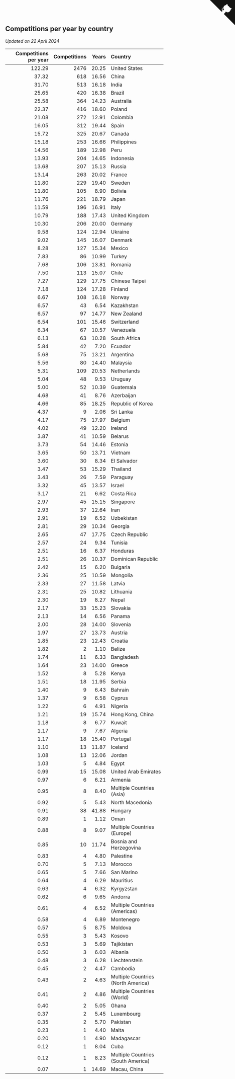 ## Competitions per year by country

*Updated on 22 April 2024*

| Competitions per year | Competitions | Years | Country |
| ---: | ---: | ---: | :--- |
| 122.29 | 2476 | 20.25 | United States |
| 37.32 | 618 | 16.56 | China |
| 31.70 | 513 | 16.18 | India |
| 25.65 | 420 | 16.38 | Brazil |
| 25.58 | 364 | 14.23 | Australia |
| 22.37 | 416 | 18.60 | Poland |
| 21.08 | 272 | 12.91 | Colombia |
| 16.05 | 312 | 19.44 | Spain |
| 15.72 | 325 | 20.67 | Canada |
| 15.18 | 253 | 16.66 | Philippines |
| 14.56 | 189 | 12.98 | Peru |
| 13.93 | 204 | 14.65 | Indonesia |
| 13.68 | 207 | 15.13 | Russia |
| 13.14 | 263 | 20.02 | France |
| 11.80 | 229 | 19.40 | Sweden |
| 11.80 | 105 | 8.90 | Bolivia |
| 11.76 | 221 | 18.79 | Japan |
| 11.59 | 196 | 16.91 | Italy |
| 10.79 | 188 | 17.43 | United Kingdom |
| 10.30 | 206 | 20.00 | Germany |
| 9.58 | 124 | 12.94 | Ukraine |
| 9.02 | 145 | 16.07 | Denmark |
| 8.28 | 127 | 15.34 | Mexico |
| 7.83 | 86 | 10.99 | Turkey |
| 7.68 | 106 | 13.81 | Romania |
| 7.50 | 113 | 15.07 | Chile |
| 7.27 | 129 | 17.75 | Chinese Taipei |
| 7.18 | 124 | 17.28 | Finland |
| 6.67 | 108 | 16.18 | Norway |
| 6.57 | 43 | 6.54 | Kazakhstan |
| 6.57 | 97 | 14.77 | New Zealand |
| 6.54 | 101 | 15.46 | Switzerland |
| 6.34 | 67 | 10.57 | Venezuela |
| 6.13 | 63 | 10.28 | South Africa |
| 5.84 | 42 | 7.20 | Ecuador |
| 5.68 | 75 | 13.21 | Argentina |
| 5.56 | 80 | 14.40 | Malaysia |
| 5.31 | 109 | 20.53 | Netherlands |
| 5.04 | 48 | 9.53 | Uruguay |
| 5.00 | 52 | 10.39 | Guatemala |
| 4.68 | 41 | 8.76 | Azerbaijan |
| 4.66 | 85 | 18.25 | Republic of Korea |
| 4.37 | 9 | 2.06 | Sri Lanka |
| 4.17 | 75 | 17.97 | Belgium |
| 4.02 | 49 | 12.20 | Ireland |
| 3.87 | 41 | 10.59 | Belarus |
| 3.73 | 54 | 14.46 | Estonia |
| 3.65 | 50 | 13.71 | Vietnam |
| 3.60 | 30 | 8.34 | El Salvador |
| 3.47 | 53 | 15.29 | Thailand |
| 3.43 | 26 | 7.59 | Paraguay |
| 3.32 | 45 | 13.57 | Israel |
| 3.17 | 21 | 6.62 | Costa Rica |
| 2.97 | 45 | 15.15 | Singapore |
| 2.93 | 37 | 12.64 | Iran |
| 2.91 | 19 | 6.52 | Uzbekistan |
| 2.81 | 29 | 10.34 | Georgia |
| 2.65 | 47 | 17.75 | Czech Republic |
| 2.57 | 24 | 9.34 | Tunisia |
| 2.51 | 16 | 6.37 | Honduras |
| 2.51 | 26 | 10.37 | Dominican Republic |
| 2.42 | 15 | 6.20 | Bulgaria |
| 2.36 | 25 | 10.59 | Mongolia |
| 2.33 | 27 | 11.58 | Latvia |
| 2.31 | 25 | 10.82 | Lithuania |
| 2.30 | 19 | 8.27 | Nepal |
| 2.17 | 33 | 15.23 | Slovakia |
| 2.13 | 14 | 6.56 | Panama |
| 2.00 | 28 | 14.00 | Slovenia |
| 1.97 | 27 | 13.73 | Austria |
| 1.85 | 23 | 12.43 | Croatia |
| 1.82 | 2 | 1.10 | Belize |
| 1.74 | 11 | 6.33 | Bangladesh |
| 1.64 | 23 | 14.00 | Greece |
| 1.52 | 8 | 5.28 | Kenya |
| 1.51 | 18 | 11.95 | Serbia |
| 1.40 | 9 | 6.43 | Bahrain |
| 1.37 | 9 | 6.58 | Cyprus |
| 1.22 | 6 | 4.91 | Nigeria |
| 1.21 | 19 | 15.74 | Hong Kong, China |
| 1.18 | 8 | 6.77 | Kuwait |
| 1.17 | 9 | 7.67 | Algeria |
| 1.17 | 18 | 15.40 | Portugal |
| 1.10 | 13 | 11.87 | Iceland |
| 1.08 | 13 | 12.06 | Jordan |
| 1.03 | 5 | 4.84 | Egypt |
| 0.99 | 15 | 15.08 | United Arab Emirates |
| 0.97 | 6 | 6.21 | Armenia |
| 0.95 | 8 | 8.40 | Multiple Countries (Asia) |
| 0.92 | 5 | 5.43 | North Macedonia |
| 0.91 | 38 | 41.88 | Hungary |
| 0.89 | 1 | 1.12 | Oman |
| 0.88 | 8 | 9.07 | Multiple Countries (Europe) |
| 0.85 | 10 | 11.74 | Bosnia and Herzegovina |
| 0.83 | 4 | 4.80 | Palestine |
| 0.70 | 5 | 7.13 | Morocco |
| 0.65 | 5 | 7.66 | San Marino |
| 0.64 | 4 | 6.29 | Mauritius |
| 0.63 | 4 | 6.32 | Kyrgyzstan |
| 0.62 | 6 | 9.65 | Andorra |
| 0.61 | 4 | 6.52 | Multiple Countries (Americas) |
| 0.58 | 4 | 6.89 | Montenegro |
| 0.57 | 5 | 8.75 | Moldova |
| 0.55 | 3 | 5.43 | Kosovo |
| 0.53 | 3 | 5.69 | Tajikistan |
| 0.50 | 3 | 6.03 | Albania |
| 0.48 | 3 | 6.28 | Liechtenstein |
| 0.45 | 2 | 4.47 | Cambodia |
| 0.43 | 2 | 4.63 | Multiple Countries (North America) |
| 0.41 | 2 | 4.86 | Multiple Countries (World) |
| 0.40 | 2 | 5.05 | Ghana |
| 0.37 | 2 | 5.45 | Luxembourg |
| 0.35 | 2 | 5.70 | Pakistan |
| 0.23 | 1 | 4.40 | Malta |
| 0.20 | 1 | 4.90 | Madagascar |
| 0.12 | 1 | 8.04 | Cuba |
| 0.12 | 1 | 8.23 | Multiple Countries (South America) |
| 0.07 | 1 | 14.69 | Macau, China |


<a href="https://github.com/jonatanklosko/wca_statistics" class="github-corner" aria-label="View source on Github"><svg width="80" height="80" viewBox="0 0 250 250" style="fill:#151513; color:#fff; position: absolute; top: 0; border: 0; right: 0;" aria-hidden="true"><path d="M0,0 L115,115 L130,115 L142,142 L250,250 L250,0 Z"></path><path d="M128.3,109.0 C113.8,99.7 119.0,89.6 119.0,89.6 C122.0,82.7 120.5,78.6 120.5,78.6 C119.2,72.0 123.4,76.3 123.4,76.3 C127.3,80.9 125.5,87.3 125.5,87.3 C122.9,97.6 130.6,101.9 134.4,103.2" fill="currentColor" style="transform-origin: 130px 106px;" class="octo-arm"></path><path d="M115.0,115.0 C114.9,115.1 118.7,116.5 119.8,115.4 L133.7,101.6 C136.9,99.2 139.9,98.4 142.2,98.6 C133.8,88.0 127.5,74.4 143.8,58.0 C148.5,53.4 154.0,51.2 159.7,51.0 C160.3,49.4 163.2,43.6 171.4,40.1 C171.4,40.1 176.1,42.5 178.8,56.2 C183.1,58.6 187.2,61.8 190.9,65.4 C194.5,69.0 197.7,73.2 200.1,77.6 C213.8,80.2 216.3,84.9 216.3,84.9 C212.7,93.1 206.9,96.0 205.4,96.6 C205.1,102.4 203.0,107.8 198.3,112.5 C181.9,128.9 168.3,122.5 157.7,114.1 C157.9,116.9 156.7,120.9 152.7,124.9 L141.0,136.5 C139.8,137.7 141.6,141.9 141.8,141.8 Z" fill="currentColor" class="octo-body"></path></svg></a><style>.github-corner:hover .octo-arm{animation:octocat-wave 560ms ease-in-out}@keyframes octocat-wave{0%,100%{transform:rotate(0)}20%,60%{transform:rotate(-25deg)}40%,80%{transform:rotate(10deg)}}@media (max-width:500px){.github-corner:hover .octo-arm{animation:none}.github-corner .octo-arm{animation:octocat-wave 560ms ease-in-out}}</style>
